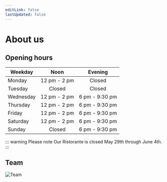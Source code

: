 ```yaml
---
editLink: false
lastUpdated: false
---
```


<script setup lang="ts">
import { withBase } from 'vitepress'
</script>

# About us

## Opening hours

| Weekday   | Noon                                                                     | Evening                                                                    |
| --------- |:------------------------------------------------------------------------:|:--------------------------------------------------------------------------:|
| Monday    | <time datetime="12:00">12 pm</time> - <time datetime="14:00">2 pm</time> | Closed                                                                     |
| Tuesday   | Closed                                                                   | Closed                                                                     |
| Wednesday | <time datetime="12:00">12 pm</time> - <time datetime="14:00">2 pm</time> | <time datetime="18:00">6 pm</time> - <time datetime="21:30">9:30 pm</time> |
| Thursday  | <time datetime="12:00">12 pm</time> - <time datetime="14:00">2 pm</time> | <time datetime="18:00">6 pm</time> - <time datetime="21:30">9:30 pm</time> |
| Friday    | <time datetime="12:00">12 pm</time> - <time datetime="14:00">2 pm</time> | <time datetime="18:00">6 pm</time> - <time datetime="21:30">9:30 pm</time> |
| Saturday  | <time datetime="12:00">12 pm</time> - <time datetime="14:00">2 pm</time> | <time datetime="18:00">6 pm</time> - <time datetime="21:30">9:30 pm</time> |
| Sunday    | Closed                                                                   | <time datetime="18:00">6 pm</time> - <time datetime="21:30">9:30 pm</time> |

::: warning Please note
Our Ristorante is closed May 29th through June 4th.
:::

## Team

<img :src="withBase('/images/ristorante/team.webp')" alt="Team" decoding="async" loading="lazy">
